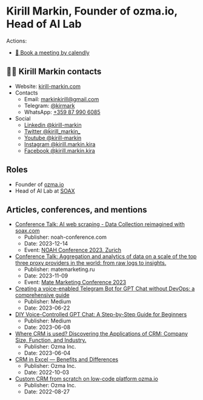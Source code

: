 # Kirill Markin, Founder of ozma.io, Head of AI Lab

Actions:
* [📆 Book a meeting by calendly](https://calendly.com/kirill-markin)  

## 💁‍♂️ Kirill Markin contacts

* Website: [kirill-markin.com](https://kirill-markin.com/)
* Contacts
  * Email: [markinkirill@gmail.com](mailto:markinkirill@gmail.com)
  * Telegram: [@kirmark](https://t.me/kirmark)
  * WhatsApp: [+359 87 990 6085](https://api.whatsapp.com/send?phone=359879906085)
* Social
  * [Linkedin @kirill-markin](https://www.linkedin.com/in/kirill-markin)
  * [Twitter @kirill_markin_](https://twitter.com/kirill_markin_)
  * [Youtube @kirill-markin](https://www.youtube.com/@kirill-markin)
  * [Instagram @kirill.markin.kira](https://www.instagram.com/kirill.markin.kira/)
  * [Facebook @kirill.markin.kira](https://www.facebook.com/kirill.markin.kira)

## Roles

* Founder of [ozma.io](https://ozma.io)
* Head of AI Lab at [SOAX](https://soax.com)

## Articles, conferences, and mentions

* [Conference Talk: AI web scraping - Data Collection reimagined with soax.com](https://youtu.be/QDFDTN30YOs?si=fpeSOig9h1el2zkK)
  * Publisher: noah-conference.com
  * Date: 2023-12-14
  * Event: [NOAH Conference 2023, Zurich](https://www.noah-conference.com/program-noah-zurich-conference-2023/)
* [Conference Talk: Aggregation and analytics of data on a scale of the top three proxy providers in the world: from raw logs to insights.](https://matemarketing.ru/video?v=MTAwMTk4PzIjMzI5Nw)
  * Publisher: matemarketing.ru
  * Date: 2023-11-09
  * Event: [Mate Marketing Conference 2023](https://matemarketing.ru/mm23)
* [Creating a voice-enabled Telegram Bot for GPT Chat without DevOps: a comprehensive guide](https://medium.com/@kirill-markin/creating-a-voice-enabled-telegram-bot-for-gpt-chat-without-devops-a-comprehensive-guide-8a905241cb9c)
  * Publisher: Medium
  * Date: 2023-06-22
* [DIY Voice-Controlled GPT Chat: A Step-by-Step Guide for Beginners](https://kirill-markin.medium.com/diy-voice-controlled-gpt-chat-a-step-by-step-guide-for-beginners-5535330a7979)
  * Publisher: Medium
  * Date: 2023-06-08
* [Where CRM is used? Discovering the Applications of CRM: Company Size, Function, and Industry.](https://ozma.io/articles/where-crm-is-used-discovering-the-applications-of-crm-size-function-industry/)
  * Publisher: Ozma Inc.
  * Date: 2023-06-04
* [CRM in Excel — Benefits and Differences](https://ozma.io/articles/crm-in-excel-benefits-and-differences/)
  * Publisher: Ozma Inc.
  * Date: 2022-10-03
* [Custom CRM from scratch on low-code platform ozma.io](https://ozma.io/articles/custom-crm-from-scratch-on-low-code-platform-ozma-io/)
  * Publisher: Ozma Inc.
  * Date: 2022-08-27

